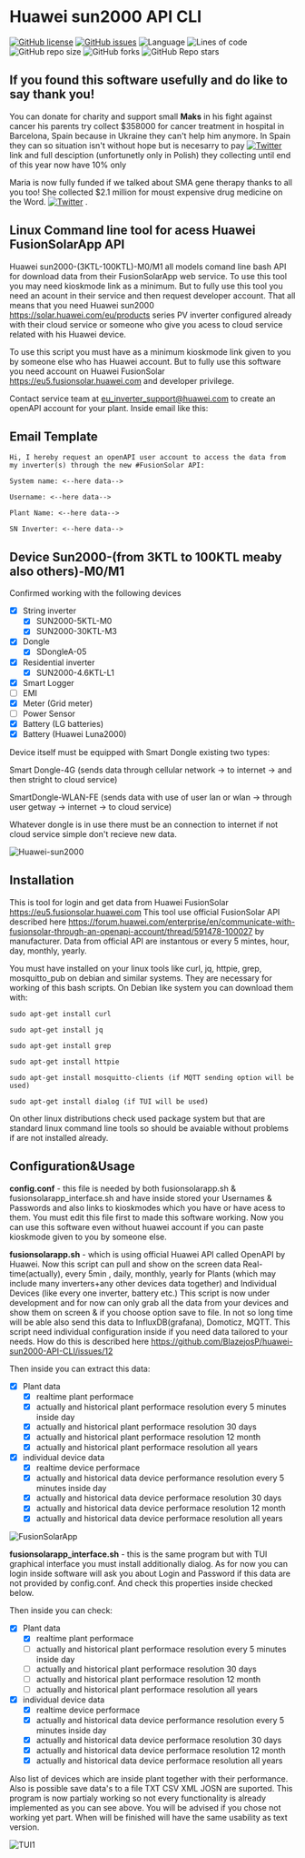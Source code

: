 # Huawei sun2000 API CLI 



[![GitHub license](https://img.shields.io/github/license/BlazejosP/huawei-sun2000-API-CLI)](https://github.com/BlazejosP/huawei-sun2000-API-CLI/blob/master/LICENSE)
 [![GitHub issues](https://img.shields.io/github/issues/BlazejosP/huawei-sun2000-API-CLI)](https://github.com/BlazejosP/huawei-sun2000-API-CLI/issues)
 ![Language](https://img.shields.io/badge/made%20with-bash-green)
![Lines of code](https://img.shields.io/tokei/lines/github/BlazejosP/huawei-sun2000-API-CLI)
![GitHub repo size](https://img.shields.io/github/repo-size/BlazejosP/huawei-sun2000-API-CLI)
![GitHub forks](https://img.shields.io/github/forks/BlazejosP/huawei-sun2000-API-CLI)
![GitHub Repo stars](https://img.shields.io/github/stars/BlazejosP/huawei-sun2000-API-CLI?style=social)

If you found this software usefully and do like to say thank you!
-
You can donate for charity and support small <B>Maks</B> in his fight against cancer his parents try collect $358000 for cancer treatment in hospital in Barcelona, Spain because in Ukraine they can't help him anymore. In Spain they can so situation isn't without hope but is necesarry to pay <a href="https://www.siepomaga.pl/en/maks-nazarenko#wplaty"><img alt="Twitter" src="https://img.shields.io/twitter/url?color=yellow&label=Maks%20Nazarenko%20versus%20Cancer&logo=github&logoColor=black&url=https%3A%2F%2Fwww.siepomaga.pl%2Fen%2Fmaks-nazarenko%23wplaty"></a> link and full desciption (unfortunetly only in Polish) they collecting until end of this year now have 10% only

Maria is now fully funded if we talked about SMA gene therapy thanks to all you too! She collected $2.1 million for moust expensive drug medicine on the Word.
<a href="https://www.siepomaga.pl/en/maria#wplaty"><img alt="Twitter" src="https://img.shields.io/twitter/url?color=yellow&label=Small%20Maria%20versus%20SMA%20type%201&logo=github&logoColor=black&url=https%3A%2F%2Fwww.siepomaga.pl%2Fen%2Fmaria%23wplaty"></a>
.

Linux Command line tool for acess Huawei FusionSolarApp API
-
Huawei sun2000-(3KTL-100KTL)-M0/M1 all models comand line bash API for download data from their FusionSolarApp web service. To use this tool you may need kioskmode link as a minimum. But to fully use this tool you need an acount in their service and then request developer account. That all means that you need Huawei sun2000 https://solar.huawei.com/eu/products series PV inverter configured already with their cloud service or someone who give you acess to cloud service related with his Huawei device.

To use this script you must have as a minimum kioskmode link given to you by someone else who has Huawei account. But to fully use this software
you need account on Huawei FusionSolar https://eu5.fusionsolar.huawei.com and developer privilege.

Contact service team at eu_inverter_support@huawei.com to create an openAPI account for your plant. Inside email like this:

Email Template
-
```
Hi, I hereby request an openAPI user account to access the data from my inverter(s) through the new #FusionSolar API:

System name: <--here data--> 

Username: <--here data--> 

Plant Name: <--here data--> 

SN Inverter: <--here data-->
```

## Device Sun2000-(from 3KTL to 100KTL meaby also others)-M0/M1

 Confirmed working with the following devices

- [x] String inverter
  - [X] SUN2000-5KTL-M0
  - [X] SUN2000-30KTL-M3
- [x] Dongle
  - [x] SDongleA-05
- [X] Residential inverter
  - [X] SUN2000-4.6KTL-L1
- [x] Smart Logger
- [ ] EMI
- [x] Meter (Grid meter)
- [ ] Power Sensor
- [x] Battery (LG batteries)
- [x] Battery (Huawei Luna2000)

Device itself must be equipped with Smart Dongle existing two types: 

Smart Dongle-4G (sends data through cellular network -> to internet -> and then stright to cloud service)

SmartDongle-WLAN-FE (sends data with use of user lan or wlan -> through user getway -> internet -> to cloud service)

Whatever dongle is in use there must be an connection to internet if not cloud service simple don't recieve new data. 

![Huawei-sun2000](pictures/3-10-FROUNT-Dongle.png)

Installation
-
This is tool for login and get data from Huawei FusionSolar https://eu5.fusionsolar.huawei.com
This tool use official FusionSolar API described here https://forum.huawei.com/enterprise/en/communicate-with-fusionsolar-through-an-openapi-account/thread/591478-100027 by manufacturer. Data from official API are instantous or every 5 mintes, hour, day, monthly, yearly.

You must have installed on your linux tools like curl, jq, httpie, grep, mosquitto_pub on debian and similar systems. They are necessary for working of this bash scripts. On Debian like system you can download them with:
```
sudo apt-get install curl

sudo apt-get install jq

sudo apt-get install grep

sudo apt-get install httpie

sudo apt-get install mosquitto-clients (if MQTT sending option will be used)

sudo apt-get install dialog (if TUI will be used)

```
On other linux distributions check used package system but that are standard linux command line tools so should be avaiable without problems if are not installed already. 

Configuration&Usage
-
<b>config.conf</b> - this file is needed by both fusionsolarapp.sh & fusionsolarapp_interface.sh and have inside stored your Usernames & Passwords and also links to kioskmodes which you have or have acess to them. You must edit this file first to made this software working. Now you can use this software even without huawei account if you can paste kioskmode given to you by someone else.

<b>fusionsolarapp.sh</b> - which is using official Huawei API called OpenAPI by Huawei. Now this script can pull and show on the screen data Real-time(actually), every 5min , daily, monthly, yearly for Plants (which may include many inverters+any other devices data together) and Individual Devices (like every one inverter, battery etc.) This script is now under development and for now can only grab all the data from your devices and show them on screen & if you choose option save to file. In not so long time will be able also send this data to InfluxDB(grafana), Domoticz, MQTT. This script need individual configuration inside if you need data tailored to your needs. How do this is described here https://github.com/BlazejosP/huawei-sun2000-API-CLI/issues/12

Then inside you can extract this data:
- [x] Plant data
  - [x] realtime plant performace
  - [x] actually and historical plant performace resolution every 5 minutes inside day
  - [x] actually and historical plant performace resolution 30 days
  - [x] actually and historical plant performace resolution 12 month
  - [x] actually and historical plant performace resolution all years
- [x] individual device data
  - [x] realtime device performace
  - [x] actually and historical data device performance resolution every 5 minutes inside day
  - [x] actually and historical data device performace resolution 30 days
  - [x] actually and historical data device performace resolution 12 month
  - [x] actually and historical data device performace resolution all years

![FusionSolarApp](pictures/fusionsolarappnew.png)

<b>fusionsolarapp_interface.sh</b> - this is the same program but with TUI graphical interface you must install additionally dialog. As for now you can login inside software will ask you about Login and Password if this data are not provided by config.conf. And check this properties inside checked below.

Then inside you can check:
- [x] Plant data
  - [x] realtime plant performace
  - [ ] actually and historical plant performace resolution every 5 minutes inside day
  - [ ] actually and historical plant performace resolution 30 days
  - [ ] actually and historical plant performace resolution 12 month
  - [ ] actually and historical plant performace resolution all years
- [x] individual device data
  - [x] realtime device performace
  - [x] actually and historical data device performance resolution every 5 minutes inside day
  - [x] actually and historical data device performace resolution 30 days
  - [x] actually and historical data device performace resolution 12 month
  - [x] actually and historical data device performace resolution all years
 
Also list of devices which are inside plant together with their performance. Also is possible save data's to a file TXT CSV XML JOSN are suported. This program is now partialy working so not every functionality is already implemented as you can see above. You will be advised if you chose not working yet part. When will be finished will have the same usability as text version.

![TUI1](pictures/fusionsolarapp_interface1.png)



